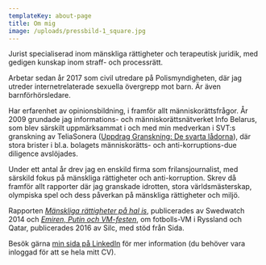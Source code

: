 ```yaml
---
templateKey: about-page
title: Om mig
image: /uploads/pressbild-1_square.jpg
---
```

Jurist specialiserad inom mänskliga rättigheter och terapeutisk juridik, med gedigen kunskap inom straff- och processrätt. 

Arbetar sedan år 2017 som civil utredare på Polismyndigheten, där jag utreder internetrelaterade sexuella övergrepp mot barn. Är även barnförhörsledare. 

Har erfarenhet av opinionsbildning, i framför allt människorättsfrågor. År 2009 grundade jag informations- och människorättsnätverket Info Belarus, som blev särskilt uppmärksammat i och med min medverkan i SVT:s granskning av TeliaSonera ([Uppdrag Granskning: De svarta lådorna](https://vimeo.com/86001576)), där stora brister i bl.a. bolagets människorätts- och anti-korruptions-due diligence avslöjades.

Under ett antal år drev jag en enskild firma som frilansjournalist, med särskild fokus på mänskliga rättigheter och anti-korruption. Skrev då framför allt rapporter där jag granskade idrotten, stora världsmästerskap, olympiska spel och dess påverkan på mänskliga rättigheter och miljö.

Rapporten [_Mänskliga rättigheter på hal is_](http://www.swedwatch.org/sv/rapporter/manskliga-rattigheter-pa-hal), publicerades av Swedwatch 2014 och [_Emiren, Putin och VM-festen_](http://silc.se/wp-content/uploads/2016/05/Emiren-Putin-och-VM-festen.pdf), om fotbolls-VM i Ryssland och Qatar, publicerades 2016 av Silc, med stöd från Sida. 

Besök gärna [min sida på LinkedIn](https://www.linkedin.com/in/isabelsommerfeld) för mer information (du behöver vara inloggad för att se hela mitt CV).
